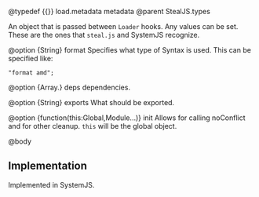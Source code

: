 @typedef {{}} load.metadata metadata
@parent StealJS.types

An object that is passed between `Loader` hooks.  Any values can be set.  These are the ones that `steal.js` and
SystemJS recognize.

@option {String} format Specifies what type of Syntax is used.  This can be specified like:

    "format amd";

@option {Array.<moduleName>} deps dependencies.

@option {String} exports What should be exported.

@option {function(this:Global,Module...)} init Allows for calling noConflict and
for other cleanup.  `this` will be the global object.  

@body

## Implementation

Implemented in SystemJS.